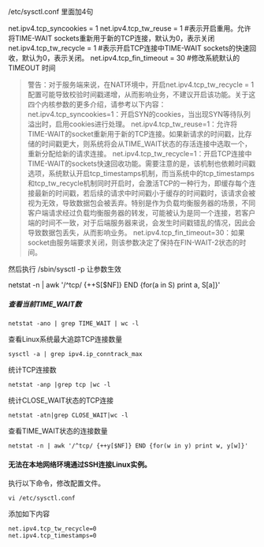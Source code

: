 /etc/sysctl.conf 里面加4句

net.ipv4.tcp_syncookies = 1
net.ipv4.tcp_tw_reuse = 1 #表示开启重用。允许将TIME-WAIT sockets重新用于新的TCP连接，默认为0，表示关闭
net.ipv4.tcp_tw_recycle = 1 #表示开启TCP连接中TIME-WAIT sockets的快速回收，默认为0，表示关闭。
net.ipv4.tcp_fin_timeout = 30 #修改系統默认的 TIMEOUT 时间

> 警告：对于服务端来说，在NAT环境中，开启net.ipv4.tcp_tw_recycle = 1配置可能导致校验时间戳递增，从而影响业务，不建议开启该功能。关于这四个内核参数的更多介绍，请参考以下内容：
net.ipv4.tcp_syncookies=1：开启SYN的cookies，当出现SYN等待队列溢出时，启用cookies进行处理。
net.ipv4.tcp_tw_reuse=1：允许将TIME-WAIT的socket重新用于新的TCP连接。如果新请求的时间戳，比存储的时间戳更大，则系统将会从TIME_WAIT状态的存活连接中选取一个，重新分配给新的请求连接。
net.ipv4.tcp_tw_recycle=1：开启TCP连接中TIME-WAIT的sockets快速回收功能。需要注意的是，该机制也依赖时间戳选项，系统默认开启tcp_timestamps机制，而当系统中的tcp_timestamps和tcp_tw_recycle机制同时开启时，会激活TCP的一种行为，即缓存每个连接最新的时间戳，若后续的请求中时间戳小于缓存的时间戳时，该请求会被视为无效，导致数据包会被丢弃。特别是作为负载均衡服务器的场景，不同客户端请求经过负载均衡服务器的转发，可能被认为是同一个连接，若客户端的时间不一致，对于后端服务器来说，会发生时间戳错乱的情况，因此会导致数据包丢失，从而影响业务。
net.ipv4.tcp_fin_timeout=30：如果socket由服务端要求关闭，则该参数决定了保持在FIN-WAIT-2状态的时间。

然后执行 /sbin/sysctl -p 让参数生效


netstat -n | awk '/^tcp/ {++S[$NF]} END {for(a in S) print a, S[a]}'

##### 查看当前TIME_WAIT数
```
netstat -ano | grep TIME_WAIT | wc -l
```

查看Linux系统最大追踪TCP连接数量
```
sysctl -a | grep ipv4.ip_conntrack_max
```
统计TCP连接数
```
netstat -anp |grep tcp |wc -l
```
统计CLOSE_WAIT状态的TCP连接
```
netstat -atn|grep CLOSE_WAIT|wc -l
```
查看TIME_WAIT状态的连接数量
```
netstat -n | awk '/^tcp/ {++y[$NF]} END {for(w in y) print w, y[w]}'
```

#### 无法在本地网络环境通过SSH连接Linux实例。

执行以下命令，修改配置文件。
```
vi /etc/sysctl.conf
```
添加如下内容
```
net.ipv4.tcp_tw_recycle=0
net.ipv4.tcp_timestamps=0
```
